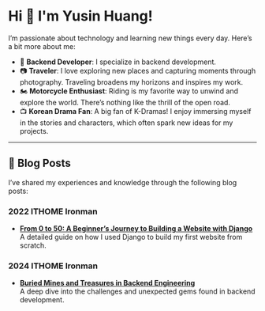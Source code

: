 # Hi 👋 I'm Yusin Huang!

I’m passionate about technology and learning new things every day. Here’s a bit more about me:

- 🐍 **Backend Developer**: I specialize in backend development.
- 📷 **Traveler**: I love exploring new places and capturing moments through photography. Traveling broadens my horizons and inspires my work.
- 🏍️ **Motorcycle Enthusiast**: Riding is my favorite way to unwind and explore the world. There’s nothing like the thrill of the open road.
- 📺 **Korean Drama Fan**: A big fan of K-Dramas! I enjoy immersing myself in the stories and characters, which often spark new ideas for my projects.

---

## 📝 Blog Posts

I’ve shared my experiences and knowledge through the following blog posts:

### 2022 ITHOME Ironman
- [**From 0 to 50: A Beginner’s Journey to Building a Website with Django**](https://ithelp.ithome.com.tw/users/20150927/ironman/4977)  
  A detailed guide on how I used Django to build my first website from scratch.

### 2024 ITHOME Ironman
- [**Buried Mines and Treasures in Backend Engineering**](https://ithelp.ithome.com.tw/m/users/20150927/ironman/7609)  
  A deep dive into the challenges and unexpected gems found in backend development.
